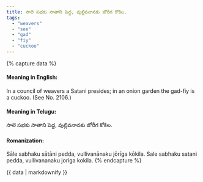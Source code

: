 ```yaml
---
title: సాలె సభకు సాతాని పెద్ద, వుల్లివనానకు జోరీగ కోకిల.
tags:
  - "weavers"
  - "see"
  - "gad"
  - "fiy"
  - "cuckoo"
---
```


{% capture data %}
#### Meaning in English:
In a council of weavers a Satani presides; in an onion garden the gad-fiy is a cuckoo.
(See No. 2106.)

#### Meaning in Telugu:
సాలె సభకు సాతాని పెద్ద, వుల్లివనానకు జోరీగ కోకిల.

#### Romanization:
Sāle sabhaku sātāni pedda, vullivanānaku jōrīga kōkila.
Sale sabhaku satani pedda, vullivananaku joriga kokila.
{% endcapture %}

{{ data | markdownify }}

